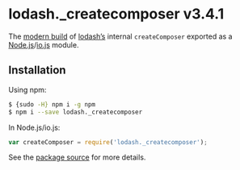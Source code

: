 # lodash._createcomposer v3.4.1

The [modern build](https://github.com/lodash/lodash/wiki/Build-Differences) of [lodash’s](https://lodash.com/) internal `createComposer` exported as a [Node.js](http://nodejs.org/)/[io.js](https://iojs.org/) module.

## Installation

Using npm:

```bash
$ {sudo -H} npm i -g npm
$ npm i --save lodash._createcomposer
```

In Node.js/io.js:

```js
var createComposer = require('lodash._createcomposer');
```

See the [package source](https://github.com/lodash/lodash/blob/3.4.1-npm-packages/lodash._createcomposer) for more details.
